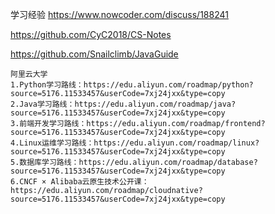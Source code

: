 学习经验  https://www.nowcoder.com/discuss/188241

https://github.com/CyC2018/CS-Notes

https://github.com/Snailclimb/JavaGuide

```
阿里云大学
1.Python学习路线：https://edu.aliyun.com/roadmap/python?source=5176.11533457&userCode=7xj24jxx&type=copy
2.Java学习路线：https://edu.aliyun.com/roadmap/java?source=5176.11533457&userCode=7xj24jxx&type=copy
3.前端开发学习路线：https://edu.aliyun.com/roadmap/frontend?source=5176.11533457&userCode=7xj24jxx&type=copy
4.Linux运维学习路线：https://edu.aliyun.com/roadmap/linux?source=5176.11533457&userCode=7xj24jxx&type=copy
5.数据库学习路线：https://edu.aliyun.com/roadmap/database?source=5176.11533457&userCode=7xj24jxx&type=copy
6.CNCF × Alibaba云原生技术公开课：https://edu.aliyun.com/roadmap/cloudnative?source=5176.11533457&userCode=7xj24jxx&type=copy
```

